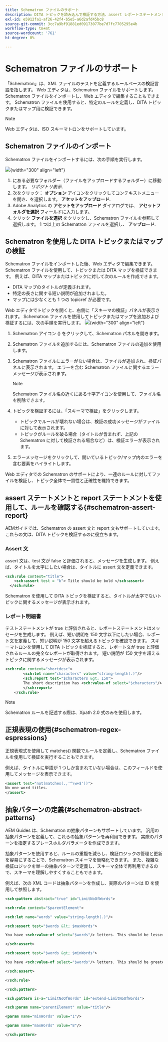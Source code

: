 ```yaml
---
title: Schematron ファイルのサポート
description: DITA トピックを読み込んで検証する方法、assert レポートステートメントを使用してルールを確認する方法、正規表現式を使用する方法、およびAEMガイドの Schematron ファイルで抽象パターンを定義する方法を説明します。
exl-id: e5912fa1-af26-42f4-b5e5-a6d2afd45bc8
source-git-commit: 3cc7a9bf91881ed09173077be7d7fc7705295e4b
workflow-type: tm+mt
source-wordcount: '761'
ht-degree: 0%

---
```


# Schematron ファイルのサポート

「Schematron」は、XML ファイルのテストを定義するルールベースの検証言語を指します。 Web エディタは、Schematron ファイルをサポートします。 Schematron ファイルをインポートし、Web エディタで編集することもできます。 Schematron ファイルを使用すると、特定のルールを定義し、DITA トピックまたはマップ用に検証できます。

>[!NOTE]
>
> Web エディタは、ISO スキーマトロンをサポートしています。


## Schematron ファイルのインポート

Schematron ファイルをインポートするには、次の手順を実行します。

![](images/scematron-panel-add.png){width="300" align="left"}

1. にある必要なフォルダー（ファイルをアップロードするフォルダー）に移動します。 *リポジトリ表示*.
1. 次をクリック： **オプション** アイコンをクリックしてコンテキストメニューを開き、を選択します。 **アセットをアップロード**.
1. Adobe Analytics の **アセットをアップロード** ダイアログでは、 **アセットフォルダを選択** フィールドに入力します。
1. クリック **ファイルを選択** をクリックし、Schematron ファイルを参照して選択します。 1 つ以上の Schematron ファイルを選択し、 **アップロード**.

## Schematron を使用した DITA トピックまたはマップの検証

Schematron ファイルをインポートした後、Web エディタで編集できます。 Schematron ファイルを使用して、トピックまたは DITA マップを検証できます。 例えば、DITA マップまたはトピックに対して次のルールを作成できます。

* DITA マップのタイトルが定義されます。
* 特定の長さに関する短い説明が追加されました。
* マップには少なくとも 1 つの topicref が必要です。

Web エディタでトピックを開くと、右側に「スキーマの検証」パネルが表示されます。 Schematron ファイルを使用してトピックまたはマップを追加および検証するには、次の手順を実行します。
![](images/schematron-validate.png){width="300" align="left"}

1. Schematron アイコン () をクリックして、Schematron パネルを開きます。
1. Schematron ファイルを追加するには、Schematron ファイルの追加を使用します。
1. Schematron ファイルにエラーがない場合は、ファイルが追加され、検証パネルに表示されます。 エラーを含む Schematron ファイルに関するエラーメッセージが表示されます。
   >[!NOTE]
   >
   >Schematron ファイル名の近くにある十字アイコンを使用して、ファイル名を削除できます。
1. トピックを検証するには、「スキーマで検証」をクリックします。

   * トピックでルールが壊れない場合は、検証の成功メッセージがファイルに対して表示されます。
   * トピックがルールを破る場合（タイトルが含まれず、上記の Schematron に対して検証される場合など）は、検証エラーが表示されます。

1. エラーメッセージをクリックして、開いているトピック/マップ内のエラーを含む要素をハイライトします。

Web エディタでの Schematron のサポートにより、一連のルールに対してファイルを検証し、トピック全体で一貫性と正確性を維持できます。

## assert ステートメントと report ステートメントを使用して、ルールを確認する{#schematron-assert-report}

AEMガイドでは、Schematron の assert 文と report 文もサポートしています。 これらの文は、DITA トピックを検証するのに役立ちます。

### Assert 文

assert 文は、test 文が false と評価されると、メッセージを生成します。 例えば、タイトルを太字にしたい場合は、タイトルに assert 文を定義できます。

```XML
<sch:rule context="title"> 
    <sch:assert test = "b"> Title should be bold </sch:assert>
  </sch:rule>
```

Schematron を使用して DITA トピックを検証すると、タイトルが太字でないトピックに関するメッセージが表示されます。

### レポート明細書

テストステートメントが true と評価されると、レポートステートメントはメッセージを生成します。 例えば、短い説明を 150 文字以下にしたい場合、レポート文を定義して、短い説明が 150 文字を超えるトピックを確認できます。
スキーマトロンを使用して DITA トピックを検証すると、レポート文が true と評価されるルールの完全なレポートが取得されます。 短い説明が 150 文字を超えるトピックに関するメッセージが表示されます。


```XML
<sch:rule context="shortdesc"> 
        <sch:let name="characters" value="string-length(.)"/> 
        <sch:report test="$characters &gt; 150">  
        The short description has <sch:value-of select="$characters"/> characters. It should contain more than 150 characters.      
        </sch:report>   
    </sch:rule> 
```

>[!NOTE]
>
> Schematron ルールを記述する際は、Xpath 2.0 式のみを使用します。

## 正規表現の使用{#schematron-regex-espressions}

正規表現式を使用して matches() 関数でルールを定義し、Schematron ファイルを使用して検証を実行することもできます。

例えば、タイトルに単語が 1 つしか含まれていない場合は、このフィールドを使用してメッセージを表示できます。

```XML
<assert test="not(matches(.,'^\w+$'))"> 
No one word titles.
</assert>  
```


## 抽象パターンの定義{#schematron-abstract-patterns}

AEM Guides は、Schematron の抽象パターンもサポートしています。 汎用の抽象パターンを定義して、これらの抽象パターンを再利用できます。  実際のパターンを指定するプレースホルダパラメータを作成できます。


抽象パターンを使用すると、ルールの重複を減らし、検証ロジックの管理と更新を容易にすることで、Schematron スキーマを簡略化できます。 また、複雑な検証ロジックを単一の抽象パターンで定義し、スキーマ全体で再利用できるので、スキーマを理解しやすくすることもできます。


例えば、次の XML コードは抽象パターンを作成し、実際のパターンは ID を使用して参照します。

```XML
<sch:pattern abstract="true" id="LimitNoOfWords"> 

<sch:rule context="$parentElement"> 

<sch:let name="words" value="string-length(.)"/> 

<sch:assert test="$words &lt; $maxWords"> 

You have <sch:value-of select="$words"/> letters. This should be lesser than <sch:value-of select="$maxWords"/>. 

</sch:assert>  

<sch:assert test="$words &gt; $minWords"> 

You have <sch:value-of select="$words"/> letters. This should be greater than <sch:value-of select="$minWords"/>. 

</sch:assert>  

</sch:rule> 

</sch:pattern> 

<sch:pattern is-a="LimitNoOfWords" id="extend-LimitNoOfWords"> 

<sch:param name="parentElement" value="title"/> 

<param name="minWords" value="1"/> 

<param name="maxWords" value="8"/> 

</sch:pattern> 
```
